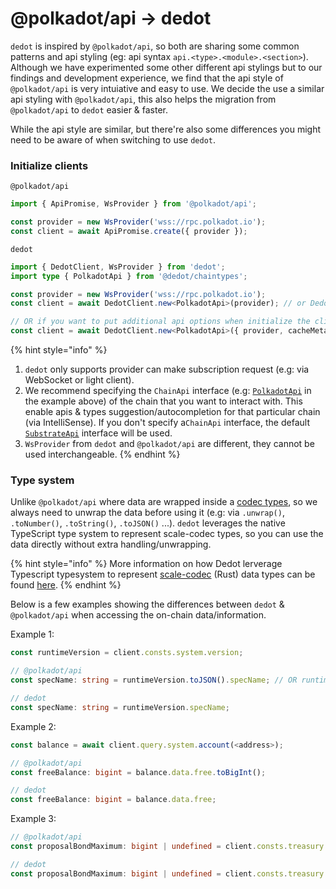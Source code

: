 # @polkadot/api -> dedot

`dedot` is inspired by `@polkadot/api`, so both are sharing some common patterns and api styling (eg: api syntax `api.<type>.<module>.<section>`). Although we have experimented some other different api stylings but to our findings and development experience, we find that the api style of `@polkadot/api` is very intuiative and easy to use. We decide the use a similar api styling with `@polkadot/api`, this also helps the migration from `@polkadot/api` to `dedot` easier & faster.

While the api style are similar, but there're also some differences you might need to be aware of when switching to use `dedot`.

### Initialize clients

`@polkadot/api`

```typescript
import { ApiPromise, WsProvider } from '@polkadot/api';

const provider = new WsProvider('wss://rpc.polkadot.io');
const client = await ApiPromise.create({ provider });
```

`dedot`

```typescript
import { DedotClient, WsProvider } from 'dedot';
import type { PolkadotApi } from '@dedot/chaintypes';

const provider = new WsProvider('wss://rpc.polkadot.io');
const client = await DedotClient.new<PolkadotApi>(provider); // or DedotClient.create(...) if you prefer

// OR if you want to put additional api options when initialize the client
const client = await DedotClient.new<PolkadotApi>({ provider, cacheMetadata: true });
```

{% hint style="info" %}
1. `dedot` only supports provider can make subscription request (e.g: via WebSocket or light client).&#x20;
2. We recommend specifying the `ChainApi` interface (e.g: [`PolkadotApi`](https://github.com/dedotdev/chaintypes/blob/main/packages/chaintypes/src/polkadot/index.d.ts) in the example above) of the chain that you want to interact with. This enable apis & types suggestion/autocompletion for that particular chain (via IntelliSense). If you don't specify a`ChainApi` interface, the default [`SubstrateApi`](https://github.com/dedotdev/dedot/blob/a762faf8f6af40d3e4ef163bd538b270a5ca31e8/packages/chaintypes/src/substrate/index.d.ts) interface will be used.
3. `WsProvider` from `dedot` and `@polkadot/api` are different, they cannot be used interchangeable.
{% endhint %}

### Type system

Unlike `@polkadot/api` where data are wrapped inside a [codec types](https://polkadot.js.org/docs/api/start/types.basics), so we always need to unwrap the data before using it (e.g: via `.unwrap()`, `.toNumber()`, `.toString()`, `.toJSON()` ...). `dedot` leverages the native TypeScript type system to represent scale-codec types, so you can use the data directly without extra handling/unwrapping.

{% hint style="info" %}
More information on how Dedot lerverage Typescript typesystem to represent [scale-codec](https://docs.substrate.io/reference/scale-codec/) (Rust) data types can be found [here](../type-system.md).
{% endhint %}



Below is a few examples showing the differences between `dedot` & `@polkadot/api` when accessing the on-chain data/information.

Example 1:

```typescript
const runtimeVersion = client.consts.system.version;

// @polkadot/api
const specName: string = runtimeVersion.toJSON().specName; // OR runtimeVersion.specName.toString()

// dedot
const specName: string = runtimeVersion.specName;
```

Example 2:

```typescript
const balance = await client.query.system.account(<address>);

// @polkadot/api
const freeBalance: bigint = balance.data.free.toBigInt();

// dedot
const freeBalance: bigint = balance.data.free;
```

Example 3:

```typescript
// @polkadot/api
const proposalBondMaximum: bigint | undefined = client.consts.treasury.proposalBondMaximum.unwrapOr(undefined)?.toBigInt();

// dedot
const proposalBondMaximum: bigint | undefined = client.consts.treasury.proposalBondMaximum;
```

